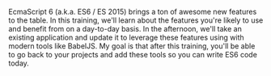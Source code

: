 EcmaScript 6 (a.k.a. ES6 / ES 2015) brings a ton of awesome new features to the table. In this training, we'll learn about the features you're likely to use and benefit from on a day-to-day basis. In the afternoon, we'll take an existing application and update it to leverage these features using with modern tools like BabelJS. My goal is that after this training, you'll be able to go back to your projects and add these tools so you can write ES6 code today.
